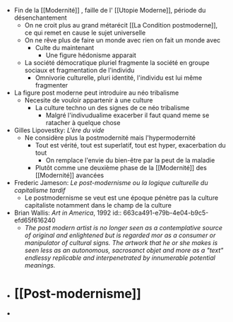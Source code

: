 - Fin de la [[Modernité]] , faille de l' [[Utopie Moderne]], période du désenchantement
	- On ne croit plus au grand métarécit [[La Condition postmoderne]], ce qui remet en cause le sujet universelle
	- On ne rêve plus de faire un monde avec rien on fait un monde avec
		- Culte du maintenant
			- Une figure hédonisme apparait
	- La société démocratique pluriel fragmente la société en groupe sociaux et fragmentation de l'individu
		- Omnivorie culturelle, pluri identité, l'individu est lui même fragmenter
- La figure post moderne peut introduire au néo tribalisme
	- Necesite de vouloir appartenir à une culture
		- La culture techno un des signes de ce néo tribalisme
			- Malgré l'indivudualime exacerber il faut quand meme se ratacher à quelque chose
- Gilles Lipovestky: *L'ère du vide*
	- Ne considère plus la postmodernité mais l'hypermodernité
		- Tout est vérité, tout est superlatif, tout est hyper, exacerbation du tout
			- On remplace l'envie du bien-être par la peut de la maladie
		- Plutôt comme une deuxième phase de la [[Modernité]] des [[Modernité]] avancées
- Frederic Jameson: *Le post-modernisme ou la logique culturelle du capitalisme tardif*
	- Le postmodernisme se veut est une époque pénètre pas la culture capitaliste notamment dans le champ de la culture
- Brian Wallis: *Art in America*, 1992
  id:: 663ca491-e79b-4e04-b9c5-efd65f616240
	- *The post modern artist is no longer seen as a contemplative source of original and enlightened but is regarded mor as a consumer or manipulator of cultural signs. The artwork that he or she makes is seen less as an autonomous, sacrosanct objet and more as a "text" endlessy replicable and interpenetrated by innumerable potential meanings.*
- # [[Post-modernisme]]
-